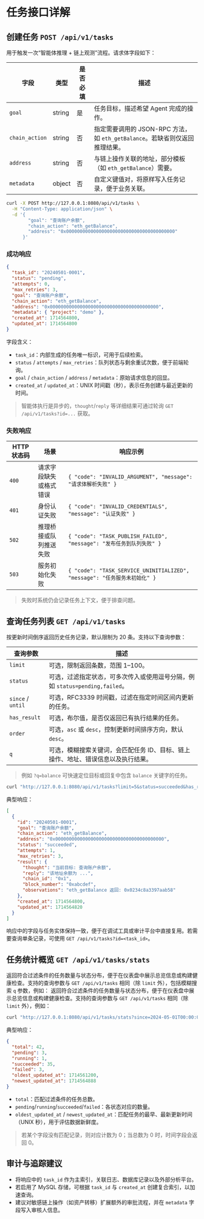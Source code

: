 # 任务接口详解

## 创建任务 `POST /api/v1/tasks`

用于触发一次“智能体推理 + 链上观测”流程。请求体字段如下：

| 字段 | 类型 | 是否必填 | 描述 |
| --- | --- | --- | --- |
| `goal` | string | 是 | 任务目标，描述希望 Agent 完成的操作。 |
| `chain_action` | string | 否 | 指定需要调用的 JSON-RPC 方法，如 `eth_getBalance`。若缺省则仅返回推理结果。 |
| `address` | string | 否 | 与链上操作关联的地址，部分模板（如 `eth_getBalance`）需要。 |
| `metadata` | object | 否 | 自定义键值对，将原样写入任务记录，便于业务关联。 |

```bash
curl -X POST http://127.0.0.1:8080/api/v1/tasks \
  -H "Content-Type: application/json" \
  -d '{
        "goal": "查询账户余额",
        "chain_action": "eth_getBalance",
        "address": "0x0000000000000000000000000000000000000000"
      }'
```

### 成功响应

```json
{
  "task_id": "20240501-0001",
  "status": "pending",
  "attempts": 0,
  "max_retries": 3,
  "goal": "查询账户余额",
  "chain_action": "eth_getBalance",
  "address": "0x0000000000000000000000000000000000000000",
  "metadata": { "project": "demo" },
  "created_at": 1714564800,
  "updated_at": 1714564800
}
```

字段含义：

- `task_id`：内部生成的任务唯一标识，可用于后续检索。
- `status` / `attempts` / `max_retries`：队列状态与剩余重试次数，便于前端轮询。
- `goal` / `chain_action` / `address` / `metadata`：原始请求信息的回显。
- `created_at` / `updated_at`：UNIX 时间戳（秒），表示任务创建与最近更新的时间。

> 智能体执行是异步的，`thought`/`reply` 等详细结果可通过轮询 `GET /api/v1/tasks?id=...` 获取。

### 失败响应

| HTTP 状态码 | 场景 | 响应示例 |
| --- | --- | --- |
| `400` | 请求字段缺失或格式错误 | `{ "code": "INVALID_ARGUMENT", "message": "请求体解析失败" }` |
| `401` | 身份认证失败 | `{ "code": "INVALID_CREDENTIALS", "message": "认证失败" }` |
| `502` | 推理桥接或队列推送失败 | `{ "code": "TASK_PUBLISH_FAILED", "message": "发布任务到队列失败" }` |
| `503` | 服务初始化失败 | `{ "code": "TASK_SERVICE_UNINITIALIZED", "message": "任务服务未初始化" }` |

> 失败时系统仍会记录任务上下文，便于排查问题。

## 查询任务列表 `GET /api/v1/tasks`

按更新时间倒序返回历史任务记录，默认限制为 20 条。支持以下查询参数：

| 查询参数 | 描述 |
| --- | --- |
| `limit` | 可选，限制返回条数，范围 1–100。 |
| `status` | 可选，过滤指定状态，可多次传入或使用逗号分隔，例如 `status=pending,failed`。 |
| `since` / `until` | 可选，RFC3339 时间戳，过滤在指定时间区间内更新的任务。 |
| `has_result` | 可选，布尔值，是否仅返回已有执行结果的任务。 |
| `order` | 可选，`asc` 或 `desc`，控制更新时间排序方向，默认 `desc`。 |
| `q` | 可选，模糊搜索关键词，会匹配任务 ID、目标、链上操作、地址、错误信息以及执行结果。 |

> 例如 `?q=balance` 可快速定位目标或回复中包含 `balance` 关键字的任务。

```bash
curl "http://127.0.0.1:8080/api/v1/tasks?limit=5&status=succeeded&has_result=true"
```

典型响应：

```json
[
  {
    "id": "20240501-0001",
    "goal": "查询账户余额",
    "chain_action": "eth_getBalance",
    "address": "0x0000000000000000000000000000000000000000",
    "status": "succeeded",
    "attempts": 1,
    "max_retries": 3,
    "result": {
      "thought": "当前目标: 查询账户余额",
      "reply": "该地址余额为 ...",
      "chain_id": "0x1",
      "block_number": "0xabcdef",
      "observations": "eth_getBalance 返回: 0x0234c8a3397aab58"
    },
    "created_at": 1714564800,
    "updated_at": 1714564820
  }
]
```

响应中的字段与任务实体保持一致，便于在调试工具或审计平台中直接复用。若需要查询单条记录，可使用 `GET /api/v1/tasks?id=<task_id>`。

## 任务统计概览 `GET /api/v1/tasks/stats`

返回符合过滤条件的任务数量与状态分布，便于在仪表盘中展示总览信息或构建健康检查。支持的查询参数与 `GET /api/v1/tasks` 相同（除 `limit` 外），包括模糊搜索 `q` 参数，例如：
返回符合过滤条件的任务数量与状态分布，便于在仪表盘中展示总览信息或构建健康检查。支持的查询参数与 `GET /api/v1/tasks` 相同（除 `limit` 外），例如：

```bash
curl "http://127.0.0.1:8080/api/v1/tasks/stats?since=2024-05-01T00:00:00Z&has_result=true"
```

典型响应：

```json
{
  "total": 42,
  "pending": 3,
  "running": 1,
  "succeeded": 35,
  "failed": 3,
  "oldest_updated_at": 1714561200,
  "newest_updated_at": 1714564888
}
```

- `total`：匹配过滤条件的任务总数。
- `pending`/`running`/`succeeded`/`failed`：各状态对应的数量。
- `oldest_updated_at` / `newest_updated_at`：匹配任务的最早、最新更新时间（UNIX 秒），用于评估数据新鲜度。

> 若某个字段没有匹配记录，则对应计数为 0；当总数为 0 时，时间字段会返回 0。

## 审计与追踪建议

- 将响应中的 `task_id` 作为主索引，关联日志、数据库记录以及外部分析平台。
- 若启用了 MySQL 存储，可根据 `task_id` 与 `created_at` 创建复合索引，以加速查询。
- 建议对敏感链上操作（如资产转移）扩展额外的审批流程，并在 `metadata` 字段写入审核人信息。
